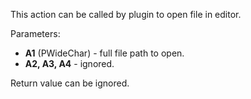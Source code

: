 This action can be called by plugin to open file in editor.

Parameters:

- **A1** (PWideChar) - full file path to open.
- **A2, A3, A4** - ignored.

Return value can be ignored.
